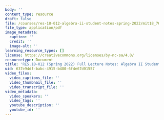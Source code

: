 ```yaml
---
body: ''
content_type: resource
draft: false
file: /courses/res-18-012-algebra-ii-student-notes-spring-2022/mit18_702s22_full_lec.pdf
file_type: application/pdf
image_metadata:
  caption: ''
  credit: ''
  image-alt: ''
learning_resource_types: []
license: https://creativecommons.org/licenses/by-nc-sa/4.0/
resourcetype: Document
title: 'RES.18-012 (Spring 2022) Full Lecture Notes: Algebra II Student Notes'
uid: 637e94df-babc-4915-b480-6f4e67d01557
video_files:
  video_captions_file: ''
  video_thumbnail_file: ''
  video_transcript_file: ''
video_metadata:
  video_speakers: ''
  video_tags: ''
  youtube_description: ''
  youtube_id: ''
---
```

